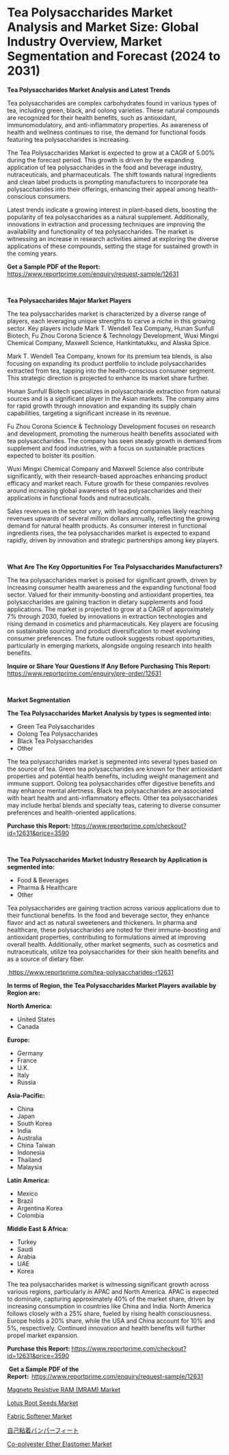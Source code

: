<p><h1>Tea Polysaccharides Market Analysis and Market Size: Global Industry Overview, Market Segmentation and Forecast (2024 to 2031)</h1></p><p><strong>Tea Polysaccharides Market Analysis and Latest Trends</strong></p>
<p><p>Tea polysaccharides are complex carbohydrates found in various types of tea, including green, black, and oolong varieties. These natural compounds are recognized for their health benefits, such as antioxidant, immunomodulatory, and anti-inflammatory properties. As awareness of health and wellness continues to rise, the demand for functional foods featuring tea polysaccharides is increasing.</p><p>The Tea Polysaccharides Market is expected to grow at a CAGR of 5.00% during the forecast period. This growth is driven by the expanding application of tea polysaccharides in the food and beverage industry, nutraceuticals, and pharmaceuticals. The shift towards natural ingredients and clean label products is prompting manufacturers to incorporate tea polysaccharides into their offerings, enhancing their appeal among health-conscious consumers.</p><p>Latest trends indicate a growing interest in plant-based diets, boosting the popularity of tea polysaccharides as a natural supplement. Additionally, innovations in extraction and processing techniques are improving the availability and functionality of tea polysaccharides. The market is witnessing an increase in research activities aimed at exploring the diverse applications of these compounds, setting the stage for sustained growth in the coming years.</p></p>
<p><strong>Get a Sample PDF of the Report:&nbsp;</strong> <a href="https://www.reportprime.com/enquiry/request-sample/12631">https://www.reportprime.com/enquiry/request-sample/12631</a></p>
<p>&nbsp;</p>
<p><strong>Tea Polysaccharides Major Market Players</strong></p>
<p><p>The tea polysaccharides market is characterized by a diverse range of players, each leveraging unique strengths to carve a niche in this growing sector. Key players include Mark T. Wendell Tea Company, Hunan Sunfull Biotech, Fu Zhou Corona Science & Technology Development, Wuxi Mingxi Chemical Company, Maxwell Science, Hankintatukku, and Alaska Spice.</p><p>Mark T. Wendell Tea Company, known for its premium tea blends, is also focusing on expanding its product portfolio to include polysaccharides extracted from tea, tapping into the health-conscious consumer segment. This strategic direction is projected to enhance its market share further.</p><p>Hunan Sunfull Biotech specializes in polysaccharide extraction from natural sources and is a significant player in the Asian markets. The company aims for rapid growth through innovation and expanding its supply chain capabilities, targeting a significant increase in its revenue.</p><p>Fu Zhou Corona Science & Technology Development focuses on research and development, promoting the numerous health benefits associated with tea polysaccharides. The company has seen steady growth in demand from supplement and food industries, with a focus on sustainable practices expected to bolster its position.</p><p>Wuxi Mingxi Chemical Company and Maxwell Science also contribute significantly, with their research-based approaches enhancing product efficacy and market reach. Future growth for these companies revolves around increasing global awareness of tea polysaccharides and their applications in functional foods and nutraceuticals.</p><p>Sales revenues in the sector vary, with leading companies likely reaching revenues upwards of several million dollars annually, reflecting the growing demand for natural health products. As consumer interest in functional ingredients rises, the tea polysaccharides market is expected to expand rapidly, driven by innovation and strategic partnerships among key players.</p></p>
<p>&nbsp;</p>
<p><strong>What Are The Key Opportunities For Tea Polysaccharides Manufacturers?</strong></p>
<p><p>The tea polysaccharides market is poised for significant growth, driven by increasing consumer health awareness and the expanding functional food sector. Valued for their immunity-boosting and antioxidant properties, tea polysaccharides are gaining traction in dietary supplements and food applications. The market is projected to grow at a CAGR of approximately 7% through 2030, fueled by innovations in extraction technologies and rising demand in cosmetics and pharmaceuticals. Key players are focusing on sustainable sourcing and product diversification to meet evolving consumer preferences. The future outlook suggests robust opportunities, particularly in emerging markets, alongside ongoing research into health benefits.</p></p>
<p><strong>Inquire or Share Your Questions If Any Before Purchasing This Report:</strong> <a href="https://www.reportprime.com/enquiry/pre-order/12631">https://www.reportprime.com/enquiry/pre-order/12631</a></p>
<p>&nbsp;</p>
<p><strong>Market Segmentation</strong></p>
<p><strong>The Tea Polysaccharides Market Analysis by types is segmented into:</strong></p>
<p><ul><li>Green Tea Polysaccharides</li><li>Oolong Tea Polysaccharides</li><li>Black Tea Polysaccharides</li><li>Other</li></ul></p>
<p><p>The tea polysaccharides market is segmented into several types based on the source of tea. Green tea polysaccharides are known for their antioxidant properties and potential health benefits, including weight management and immune support. Oolong tea polysaccharides offer digestive benefits and may enhance mental alertness. Black tea polysaccharides are associated with heart health and anti-inflammatory effects. Other tea polysaccharides may include herbal blends and specialty teas, catering to diverse consumer preferences and health-oriented applications.</p></p>
<p><strong>Purchase this Report:&nbsp;</strong><a href="https://www.reportprime.com/checkout?id=12631&price=3590">https://www.reportprime.com/checkout?id=12631&price=3590</a></p>
<p>&nbsp;</p>
<p><strong>The Tea Polysaccharides Market Industry Research by Application is segmented into:</strong></p>
<p><ul><li>Food & Beverages</li><li>Pharma & Healthcare</li><li>Other</li></ul></p>
<p><p>Tea polysaccharides are gaining traction across various applications due to their functional benefits. In the food and beverage sector, they enhance flavor and act as natural sweeteners and thickeners. In pharma and healthcare, these polysaccharides are noted for their immune-boosting and antioxidant properties, contributing to formulations aimed at improving overall health. Additionally, other market segments, such as cosmetics and nutraceuticals, utilize tea polysaccharides for their skin health benefits and as a source of dietary fiber.</p></p>
<p><a href="https://www.reportprime.com/tea-polysaccharides-r12631">&nbsp;https://www.reportprime.com/tea-polysaccharides-r12631</a></p>
<p><strong>In terms of Region, the Tea Polysaccharides Market Players available by Region are:</strong></p>
<p>
    <p> <strong> North America: </strong>
        <ul>
            <li>United States</li>
            <li>Canada</li>
        </ul>
        </p> 
    <p> <strong> Europe: </strong>
        <ul>
            <li>Germany</li>
            <li>France</li>
            <li>U.K.</li>
            <li>Italy</li>
            <li>Russia</li>
        </ul>
        </p> 
    <p> <strong> Asia-Pacific: </strong>
        <ul>
            <li>China</li>
            <li>Japan</li>
            <li>South Korea</li>
            <li>India</li>
            <li>Australia</li>
            <li>China Taiwan</li>
            <li>Indonesia</li>
            <li>Thailand</li>
            <li>Malaysia</li>
        </ul>
        </p> 
    <p> <strong> Latin America: </strong>
        <ul>
            <li>Mexico</li>
            <li>Brazil</li>
            <li>Argentina Korea</li>
            <li>Colombia</li>
        </ul>
        </p> 
    <p> <strong> Middle East & Africa: </strong>
        <ul>
            <li>Turkey</li>
            <li>Saudi</li>
            <li>Arabia</li>
            <li>UAE</li>
            <li>Korea</li>
        </ul>
    </p>
    </p>
<p><p>The tea polysaccharides market is witnessing significant growth across various regions, particularly in APAC and North America. APAC is expected to dominate, capturing approximately 40% of the market share, driven by increasing consumption in countries like China and India. North America follows closely with a 25% share, fueled by rising health consciousness. Europe holds a 20% share, while the USA and China account for 10% and 5%, respectively. Continued innovation and health benefits will further propel market expansion.</p></p>
<p><strong>Purchase this Report: </strong><a href="https://www.reportprime.com/checkout?id=12631&price=3590">https://www.reportprime.com/checkout?id=12631&price=3590</a></p>
<p>&nbsp;<strong>Get a Sample PDF of the Report:&nbsp;&nbsp;</strong><a href="https://www.reportprime.com/enquiry/request-sample/12631">https://www.reportprime.com/enquiry/request-sample/12631</a></p>
<p><strong></strong></p>
<p><p><a href="https://medium.com/@aureliarice/future-insights-into-the-magneto-resistive-ram-mram-market-trends-and-regional-analysis-for-the-32d7848a14db">Magneto Resistive RAM (MRAM) Market</a></p><p><a href="https://github.com/ygfu6u/Market-Research-Report-List-1/blob/main/lotus-root-seeds-market.md">Lotus Root Seeds Market</a></p><p><a href="https://medium.com/@ruhinayunsa/insights-into-the-fabric-softener-industry-market-financial-status-market-size-and-revenue-7c546eee0570">Fabric Softener Market</a></p><p><a href="https://medium.com/@gregoriookeefe2023/%E8%87%AA%E5%B7%B1%E3%81%AE%E6%8E%A5%E7%9D%80%E6%80%A7%E3%83%90%E3%83%B3%E3%83%91%E3%83%BC%E3%83%95%E3%82%A3%E3%83%BC%E3%83%88%E5%B8%82%E5%A0%B4%E3%83%88%E3%83%AC%E3%83%B3%E3%83%89-%E8%87%AA%E5%B7%B1%E6%8E%A5%E7%9D%80%E6%80%A7%E3%83%90%E3%83%B3%E3%83%91%E3%83%BC%E3%83%95%E3%82%A3%E3%83%BC%E3%83%88%E5%B8%82%E5%A0%B4%E3%81%AE%E6%B4%9E%E5%AF%9F%E3%81%A8%E4%BA%88%E6%B8%AC%E5%88%86%E6%9E%90%E3%81%AB%E7%84%A6%E7%82%B9%E3%82%92%E5%BD%93%E3%81%A6%E3%82%8B-2024%E5%B9%B4-2031%E5%B9%B4-9686344ee5c0">自己粘着バンパーフィート</a></p><p><a href="https://issuu.com/reportprime-2/docs/co-polyester-ether-elastomer-market_363c0ad1fa9ff1">Co-polyester Ether Elastomer Market</a></p></p>